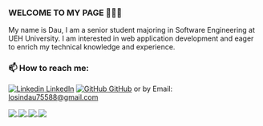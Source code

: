 ### WELCOME TO MY PAGE 👋👋👋
My name is Dau, I am a senior student majoring in Software Engineering at UEH University. I am interested in web application development and eager to enrich my technical knowledge and experience.<br>
### 📫 How to reach me: 

[![Linkedin](https://i.stack.imgur.com/gVE0j.png) LinkedIn](https://www.linkedin.com/in/losindau/) [![GitHub](https://i.stack.imgur.com/tskMh.png) GitHub](https://github.com/losindau) or by Email: losindau75588@gmail.com

<a href="https://github.com/losindau/InventoryManagementApp">
  <!-- Change the `github-readme-stats.anuraghazra1.vercel.app` to `github-readme-stats.vercel.app`  -->
  <img align="center" src="https://github-readme-stats.anuraghazra1.vercel.app/api/pin/?username=losindau&repo=InventoryManagementApp&theme=gruvbox&show_owner=true" />
</a>

<a href="https://github.com/bao201102/BorisFurniture">
  <!-- Change the `github-readme-stats.anuraghazra1.vercel.app` to `github-readme-stats.vercel.app`  -->
  <img align="center" src="https://github-readme-stats.anuraghazra1.vercel.app/api/pin/?username=bao201102&repo=BorisFurniture&theme=dark&show_owner=true" />
</a>

<a href="https://github.com/Dua24/AppMobileClothes">
  <!-- Change the `github-readme-stats.anuraghazra1.vercel.app` to `github-readme-stats.vercel.app`  -->
  <img align="center" src="https://github-readme-stats.anuraghazra1.vercel.app/api/pin/?username=Dua24&repo=AppMobileClothes&theme=dark&show_owner=true" />
</a>

<a href="https://github.com/losindau/PhotoApp">
  <!-- Change the `github-readme-stats.anuraghazra1.vercel.app` to `github-readme-stats.vercel.app`  -->
  <img align="center" src="https://github-readme-stats.anuraghazra1.vercel.app/api/pin/?username=losindau&repo=PhotoApp&theme=gruvbox&show_owner=true" />
</a>
